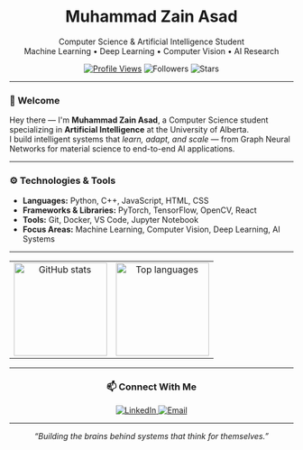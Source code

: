 <!-- ====== HEADER ====== -->
<div align="center">

# Muhammad Zain Asad

Computer Science & Artificial Intelligence Student  
Machine Learning • Deep Learning • Computer Vision • AI Research  

<!-- Badges (use full hex colors) -->
[![Profile Views](https://komarev.com/ghpvc/?username=MuhammadZain2005&style=flat-square&color=6d6d6d)](#)
![Followers](https://img.shields.io/github/followers/MuhammadZain2005?style=flat-square&color=6d6d6d&labelColor=30363d)
![Stars](https://img.shields.io/github/stars/MuhammadZain2005?affiliations=OWNER,ORGANIZATION_MEMBER,COLLABORATOR&style=flat-square&color=6d6d6d&labelColor=30363d)

</div>

---

<!-- ====== ABOUT ====== -->
### 👋 Welcome

Hey there — I'm **Muhammad Zain Asad**, a Computer Science student specializing in **Artificial Intelligence** at the University of Alberta.  
I build intelligent systems that *learn, adapt, and scale* — from Graph Neural Networks for material science to end-to-end AI applications.

---

<!-- ====== TECH STACK ====== -->
### ⚙️ Technologies & Tools

- **Languages:** Python, C++, JavaScript, HTML, CSS  
- **Frameworks & Libraries:** PyTorch, TensorFlow, OpenCV, React  
- **Tools:** Git, Docker, VS Code, Jupyter Notebook  
- **Focus Areas:** Machine Learning, Computer Vision, Deep Learning, AI Systems  

---

<!-- ====== STATS + LANG (SIDE BY SIDE) ====== -->
<!-- ====== STATS + LANG (SIDE BY SIDE) ====== -->
<div align="center">

<table>
  <tr>
    <td align="center" width="50%" valign="top">
      <img
        alt="GitHub stats"
        height="165"
        src="https://github-readme-stats.vercel.app/api?username=MuhammadZain2005&show_icons=false&hide_border=true&include_all_commits=true&count_private=true&theme=github_dark&hide_title=true"
      />
    </td>
    <td align="center" width="50%" valign="top">
      <img
        alt="Top languages"
        height="165"
        src="https://github-readme-stats.vercel.app/api/top-langs/?username=MuhammadZain2005&layout=compact&langs_count=8&size_weight=0.55&count_weight=0.45&theme=github_dark&hide_border=true"
      />
    </td>
  </tr>
</table>

</div>


---

<!-- ====== CONTACT ====== -->
<div align="center">

### 📫 Connect With Me

<a href="https://www.linkedin.com/in/muhammadzainasad/" target="_blank">
  <img alt="LinkedIn" src="https://img.shields.io/badge/LinkedIn-0A66C2?style=flat-square&logo=linkedin&logoColor=white">
</a>
<a href="mailto:masad4@ualberta.ca">
  <img alt="Email" src="https://img.shields.io/badge/Email-6d6d6d?style=flat-square&logo=gmail&logoColor=white&labelColor=30363d">
</a>

</div>

---

<div align="center">
<i>“Building the brains behind systems that think for themselves.”</i>
</div>
